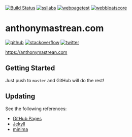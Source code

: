 [![Build Status](https://travis-ci.org/AnthonyMastrean/anthonymastrean.github.io.svg?branch=master)](https://travis-ci.org/AnthonyMastrean/anthonymastrean.github.io) [![ssllabs](https://img.shields.io/badge/ssl--report-A-brightgreen.svg)](https://www.ssllabs.com/ssltest/analyze.html?d=anthonymastrean.com) [![webpagetest](https://img.shields.io/badge/webpagetest-A%7CA%7CA%7CNA%7CF%7C+-yellow.svg)](http://www.webpagetest.org/result/181023_JV_56a7bdbf24188aefc30c8196f94b66ba/) [![webbloatscore](https://img.shields.io/badge/webbloatscore-0.535-brightgreen.svg)](http://www.webbloatscore.com?url=https://anthonymastrean.com/)

# anthonymastrean.com

[![github](https://aleen42.github.io/badges/src/github.svg)](https://github.com/AnthonyMastrean/) [![stackoverflow](https://aleen42.github.io/badges/src/stackoverflow.svg)](https://stackoverflow.com/users/3619/anthony-mastrean) [![twitter](https://aleen42.github.io/badges/src/twitter.svg)](https://mobile.twitter.com/AnthonyMastrean/)

https://anthonymastrean.com

## Getting Started

Just push to `master` and GitHub will do the rest!

## Updating

See the following references:

 * [GitHub Pages](https://pages.github.com/versions/)
 * [Jekyll](https://jekyllrb.com/docs/)
 * [minima](https://github.com/jekyll/minima)
